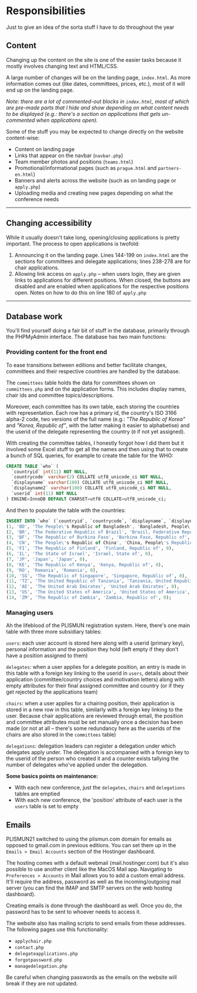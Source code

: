 # Responsibilities

Just to give an idea of the sorta stuff I have to do throughout the year

## Content

Changing up the content on the site is one of the easier tasks because it mostly involves changing text and HTML/CSS.

A large number of changes will be on the landing page, `index.html`. As more information comes out (like dates, committees, prices, etc.), most of it will end up on the landing page. 

*Note: there are a lot of commented-out blocks in `index.html`, most of which are pre-made parts that I hide and show depending on what content needs to be displayed (e.g.: there's a section on applications that gets un-commented when applications open).*

Some of the stuff you may be expected to change directly on the website content-wise:

* Content on landing page
* Links that appear on the navbar (`navbar.php`)
* Team member photos and positions (`teams.html`)
* Promotional/informational pages (such as `prague.html` and `partners-en.html`)
* Banners and alerts across the website (such as on landing page or `apply.php`)
* Uploading media and creating new pages depending on what the conference needs

---

## Changing accessibility

While it usually doesn't take long, opening/closing applications is pretty important. The process to open applications is twofold:

1. Announcing it on the landing page. Lines 144-199 on `index.html` are the sections for committees and delegate applications; lines 238-278 are for chair applications.
2. Allowing link access on `apply.php` – when users login, they are given links to applications for different positions. When closed, the buttons are disabled and are enabled when applications for the respective positions open. Notes on how to do this on line 180 of `apply.php`

---

## Database work

You'll find yourself doing a fair bit of stuff in the database, primarily through the PHPMyAdmin interface. The database has two main functions:

### Providing content for the front end

To ease transitions between editions and better facilitate changes, committees and their respective countries are handled by the database. 

The `committees` table holds the data for committees shown on `committees.php` and on the application forms. This includes display names, chair ids and committee topics/descriptions.

Moreover, each committee has its own table, each storing the countries with representation. Each row has a primary id, the country's ISO 3166 alpha-2 code, two versions of the full name (e.g.: *"The Republic of Korea"* and *"Korea, Republic of"*, with the latter making it easier to alphabetise) and the userid of the delegate representing the country (`0` if not yet assigned).

With creating the committee tables, I honestly forgot how I did them but it involved some Excel stuff to get all the names and then using that to create a bunch of SQL queries, for example to create the table for the WHO:

```sql
CREATE TABLE `who` (
  `countryid` int(11) NOT NULL,
  `countrycode` varchar(2) COLLATE utf8_unicode_ci NOT NULL,
  `displayname` varchar(100) COLLATE utf8_unicode_ci NOT NULL,
  `displayname2` varchar(100) COLLATE utf8_unicode_ci NOT NULL,
  `userid` int(11) NOT NULL
) ENGINE=InnoDB DEFAULT CHARSET=utf8 COLLATE=utf8_unicode_ci;
```

And then to populate the table with the countries:

```sql
INSERT INTO `who` (`countryid`, `countrycode`, `displayname`, `displayname2`, `userid`) VALUES
(1, 'BD', 'The People\'s Republic of Bangladesh', 'Bangladesh, People\'s Republic of', 0),
(2, 'BR', 'The Federative Republic of Brazil', 'Brazil, Federative Republic of', 0),
(3, 'BF', 'The Republic of Burkina Faso', 'Burkina Faso, Republic of', 0),
(4, 'CN', 'The People\'s Republic of China', 'China, People\'s Republic of', 0),
(5, 'FI', 'The Republic of Finland', 'Finland, Republic of', 0),
(6, 'IL', 'The State of Israel', 'Israel, State of', 0),
(7, 'JP', 'Japan', 'Japan', 0),
(8, 'KE', 'The Republic of Kenya', 'Kenya, Republic of', 0),
(9, 'RO', 'Romania', 'Romania', 0),
(10, 'SG', 'The Republic of Singapore', 'Singapore, Republic of', 0),
(11, 'TZ', 'The United Republic of Tanzania', 'Tanzania, United Republic of', 0),
(12, 'AE', 'The United Arab Emirates', 'United Arab Emirates', 0),
(13, 'US', 'The United States of America', 'United States of America', 0),
(14, 'ZM', 'The Republic of Zambia', 'Zambia, Republic of', 0);
```

### Managing users 

Ah the lifeblood of the PLISMUN registration system. Here, there's one main table with three more subsidiary tables:

`users`: each user account is stored here along with a userid (primary key), personal information and the position they hold (left empty if they don't have a position assigned to them)

`delegates`: when a user applies for a delegate position, an entry is made in this table with a foreign key linking to the userid in `users`, details about their application (committee/country choices and motivation letters) along with empty attributes for their final assigned committee and country (or if they get rejected by the applications team)

`chairs`: when a user applies for a chairing position, their application is stored in a new row in this table, similarly with a foreign key linking to the user. Because chair applications are reviewed through email, the position and committee attributes must be set manually once a decision has been made (or not at all – there's some redundancy here as the userids of the chairs are also stored in the `committees` table)

`delegations`: delegation leaders can register a delegation under which delegates apply under. The delegation is accompanied with a foreign key to the userid of the person who created it and a counter exists tallying the number of delegates who've applied under the delegation.

**Some basics points on maintenance:**

* With each new conference, just the `delegates`, `chairs` and `delegations` tables are emptied
* With each new conference, the 'position' attribute of each user is the `users` table is set to empty

## Emails

PLISMUN21 switched to using the plismun.com domain for emails as opposed to gmail.com in previous editions. You can set them up in the `Emails > Email Accounts` section of the Hostinger dashboard.

The hosting comes with a default webmail (mail.hostinger.com) but it's also possible to use another client like the MacOS Mail app. Navigating to `Preferences > Accounts` in Mail allows you to add a custom email address. It'll require the address, password as well as the incoming/outgoing mail server (you can find the IMAP and SMTP servers on the web hosting dashboard).

Creating emails is done through the dashboard as well. Once you do, the password has to be sent to whoever needs to access it.

The website also has mailing scripts to send emails from these addresses. The following pages use this functionality:

* `applychair.php`
* `contact.php`
* `delegateapplications.php`
* `forgotpassword.php`
* `managedelegation.php`

Be careful when changing passwords as the emails on the website will break if they are not updated.